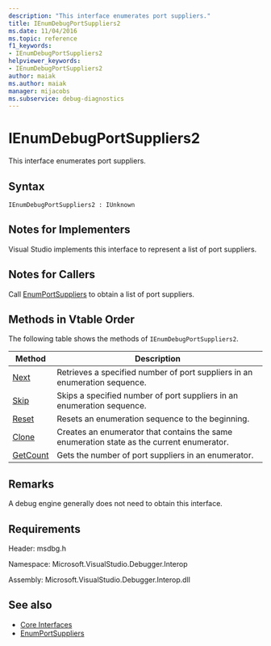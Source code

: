```yaml
---
description: "This interface enumerates port suppliers."
title: IEnumDebugPortSuppliers2
ms.date: 11/04/2016
ms.topic: reference
f1_keywords:
- IEnumDebugPortSuppliers2
helpviewer_keywords:
- IEnumDebugPortSuppliers2
author: maiak
ms.author: maiak
manager: mijacobs
ms.subservice: debug-diagnostics
---
```

# IEnumDebugPortSuppliers2

This interface enumerates port suppliers.

## Syntax

```
IEnumDebugPortSuppliers2 : IUnknown
```

## Notes for Implementers
 Visual Studio implements this interface to represent a list of port suppliers.

## Notes for Callers
 Call [EnumPortSuppliers](../../../extensibility/debugger/reference/idebugcoreserver2-enumportsuppliers.md) to obtain a list of port suppliers.

## Methods in Vtable Order
 The following table shows the methods of `IEnumDebugPortSuppliers2`.

|Method|Description|
|------------|-----------------|
|[Next](../../../extensibility/debugger/reference/ienumdebugportsuppliers2-next.md)|Retrieves a specified number of port suppliers in an enumeration sequence.|
|[Skip](../../../extensibility/debugger/reference/ienumdebugportsuppliers2-skip.md)|Skips a specified number of port suppliers in an enumeration sequence.|
|[Reset](../../../extensibility/debugger/reference/ienumdebugportsuppliers2-reset.md)|Resets an enumeration sequence to the beginning.|
|[Clone](../../../extensibility/debugger/reference/ienumdebugportsuppliers2-clone.md)|Creates an enumerator that contains the same enumeration state as the current enumerator.|
|[GetCount](../../../extensibility/debugger/reference/ienumdebugportsuppliers2-getcount.md)|Gets the number of port suppliers in an enumerator.|

## Remarks
 A debug engine generally does not need to obtain this interface.

## Requirements
 Header: msdbg.h

 Namespace: Microsoft.VisualStudio.Debugger.Interop

 Assembly: Microsoft.VisualStudio.Debugger.Interop.dll

## See also
- [Core Interfaces](../../../extensibility/debugger/reference/core-interfaces.md)
- [EnumPortSuppliers](../../../extensibility/debugger/reference/idebugcoreserver2-enumportsuppliers.md)
